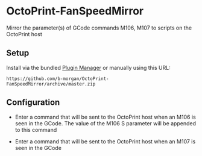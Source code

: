 # OctoPrint-FanSpeedMirror

Mirror the parameter(s) of GCode commands M106, M107 to scripts on the OctoPrint host

## Setup

Install via the bundled [Plugin Manager](https://github.com/foosel/OctoPrint/wiki/Plugin:-Plugin-Manager)
or manually using this URL:

    https://github.com/b-morgan/OctoPrint-FanSpeedMirror/archive/master.zip

## Configuration

* Enter a command that will be sent to the OctoPrint host when an M106 is seen in the GCode. The value of the M106 S parameter will be appended to this command

* Enter a command that will be sent to the OctoPrint host when an M107 is seen in the GCode

